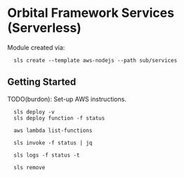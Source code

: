 # Orbital Framework Services (Serverless)

Module created via:

~~~~
  sls create --template aws-nodejs --path sub/services
~~~~

## Getting Started

TODO(burdon): Set-up AWS instructions.

~~~~
  sls deploy -v
  sls deploy function -f status
  
  aws lambda list-functions

  sls invoke -f status | jq

  sls logs -f status -t

  sls remove
~~~~
